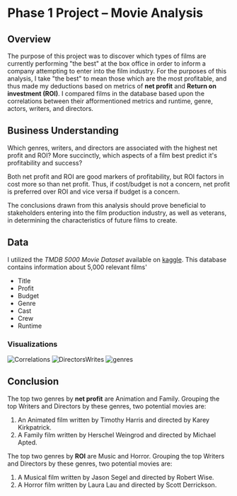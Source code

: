 # Phase 1 Project – Movie Analysis

## Overview
The purpose of this project was to discover which types of films are currently performing "the best" at the box office in order to inform a company attempting to enter into the film industry. For the purposes of this analysis, I take "the best" to mean those which are the most profitable, and thus made my deductions based on metrics of **net profit** and **Return on investment (ROI)**. I compared films in the database based upon the correlations between their afformentioned metrics and runtime, genre, actors, writers, and directors.

## Business Understanding
Which genres, writers, and directors are associated with the highest net profit and ROI?  More succinctly, which aspects of a film best predict it's profitability and success?

Both net profit and ROI are good markers of profitability, but ROI factors in cost more so than net profit. Thus, if cost/budget is not a concern, net profit is preferred over ROI and vice versa if budget is a concern.

The conclusions drawn from this analysis should prove beneficial to stakeholders entering into the film production industry, as well as veterans, in determining the characteristics of future films to create.

## Data
I utilized the *TMDB 5000 Movie Dataset* available on [kaggle](https://www.kaggle.com/datasets/tmdb/tmdb-movie-metadata).
This database contains information about 5,000 relevant films'
- Title
- Profit
- Budget
- Genre
- Cast
- Crew
- Runtime

### Visualizations
![Correlations](https://user-images.githubusercontent.com/63984796/192377124-5c149d70-80a6-4604-b7f8-7af50d49e5c5.png)
![DirectorsWrites](https://user-images.githubusercontent.com/63984796/192377130-1040fff3-f9a1-445e-8eaf-539cbd83c426.png)
![genres](https://user-images.githubusercontent.com/63984796/192377131-8276313c-caeb-412e-8dbe-0454a6246ca6.png)


## Conclusion
The top two genres by **net profit** are Animation and Family.
Grouping the top Writers and Directors by these genres, two potential movies are:
1. An Animated film written by Timothy Harris and directed by Karey Kirkpatrick.
2. A Family film written by Herschel Weingrod and directed by Michael Apted.

The top two genres by **ROI** are Music and Horror.
Grouping the top Writers and Directors by these genres, two potential movies are:
1. A Musical film written by Jason Segel and directed by Robert Wise.
2. A Horror film written by Laura Lau and directed by Scott Derrickson.
